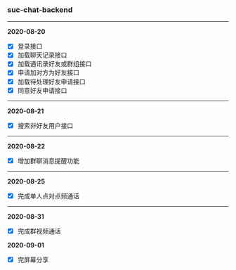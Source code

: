 ### suc-chat-backend

----
**2020-08-20**

- [x] 登录接口
- [x] 加载聊天记录接口
- [x] 加载通讯录好友或群组接口
- [x] 申请加对方为好友接口
- [x] 加载待处理好友申请接口
- [x] 同意好友申请接口

----
**2020-08-21**

- [x] 搜索非好友用户接口

----
**2020-08-22**

- [x] 增加群聊消息提醒功能

----

**2020-08-25**

- [x] 完成单人点对点频通话
----

**2020-08-31**

- [x] 完成群视频通话

**2020-09-01**

- [x] 完屏幕分享
